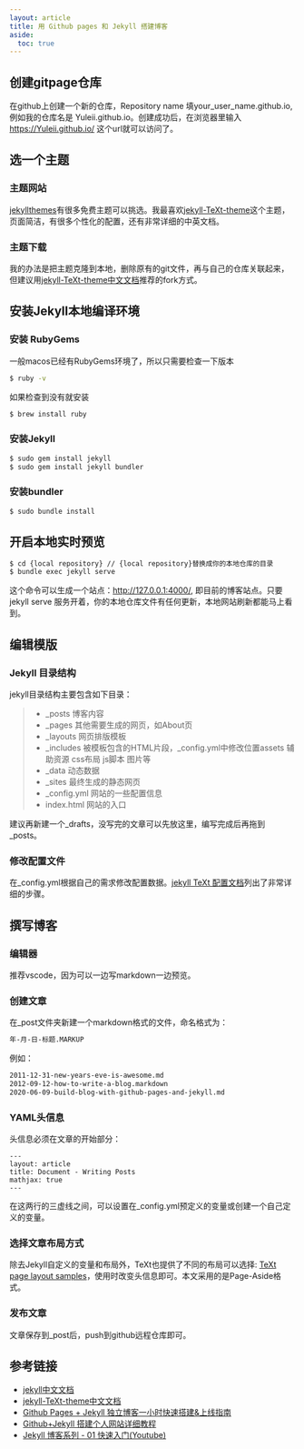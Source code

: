 ```yaml
---
layout: article
title: 用 Github pages 和 Jekyll 搭建博客
aside:
  toc: true
---
```

## 创建gitpage仓库
在github上创建一个新的仓库，Repository name 填your_user_name.github.io, 例如我的仓库名是 Yuleii.github.io。创建成功后，在浏览器里输入 https://Yuleii.github.io/ 这个url就可以访问了。

## 选一个主题
### **主题网站**
[jekyllthemes](http://jekyllthemes.org/)有很多免费主题可以挑选。我最喜欢[jekyll-TeXt-theme](https://github.com/kitian616/jekyll-TeXt-theme)这个主题，页面简洁，有很多个性化的配置，还有非常详细的中英文档。

### **主题下载**
我的办法是把主题克隆到本地，删除原有的git文件，再与自己的仓库关联起来，但建议用[jekyll-TeXt-theme中文文档](https://tianqi.name/jekyll-TeXt-theme/docs/zh/quick-start)推荐的fork方式。

## 安装Jekyll本地编译环境
### **安装 RubyGems**

一般macos已经有RubyGems环境了，所以只需要检查一下版本

```bash
$ ruby -v
```
如果检查到没有就安装
```bash
$ brew install ruby
```

### **安装Jekyll**

```bash
$ sudo gem install jekyll
$ sudo gem install jekyll bundler
```
### **安装bundler**
```bash
$ sudo bundle install
```
## 开启本地实时预览
```bash
$ cd {local repository} // {local repository}替换成你的本地仓库的目录
$ bundle exec jekyll serve
```
这个命令可以生成一个站点：http://127.0.0.1:4000/, 即目前的博客站点。只要 jekyll serve 服务开着，你的本地仓库文件有任何更新，本地网站刷新都能马上看到。

## 编辑模版
### **Jekyll 目录结构**
jekyll目录结构主要包含如下目录：
> - _posts 博客内容
> - _pages 其他需要生成的网页，如About页
> - _layouts 网页排版模板
> - _includes 被模板包含的HTML片段，_config.yml中修改位置assets 辅助资源 css布局 js脚本 图片等
> - _data 动态数据
> - _sites 最终生成的静态网页
> - _config.yml 网站的一些配置信息
> - index.html 网站的入口


建议再新建一个_drafts，没写完的文章可以先放这里，编写完成后再拖到_posts。

### **修改配置文件**
在_config.yml根据自己的需求修改配置数据。[jekyll TeXt 配置文档](https://tianqi.name/jekyll-TeXt-theme/docs/zh/configuration)列出了非常详细的步骤。


## 撰写博客
### **编辑器**
推荐vscode，因为可以一边写markdown一边预览。
### **创建文章**
在_post文件夹新建一个markdown格式的文件，命名格式为：
```md
年-月-日-标题.MARKUP
```
例如：
```md
2011-12-31-new-years-eve-is-awesome.md
2012-09-12-how-to-write-a-blog.markdown
2020-06-09-build-blog-with-github-pages-and-jekyll.md

```

### **YAML头信息**
头信息必须在文章的开始部分：
```
---
layout: article
title: Document - Writing Posts
mathjax: true
---
```
在这两行的三虚线之间，可以设置在_config.yml预定义的变量或创建一个自己定义的变量。

### **选择文章布局方式**
除去Jekyll自定义的变量和布局外，TeXt也提供了不同的布局可以选择: [TeXt page layout samples](https://tianqi.name/jekyll-TeXt-theme/samples.html)，使用时改变头信息即可。本文采用的是Page-Aside格式。

### **发布文章**
文章保存到_post后，push到github远程仓库即可。


## 参考链接
- [jekyll中文文档](http://jekyllcn.com/)
- [jekyll-TeXt-theme中文文档](https://tianqi.name/jekyll-TeXt-theme/docs/zh/quick-start)  
- [Github Pages + Jekyll 独立博客一小时快速搭建&上线指南](https://www.jianshu.com/p/7593508666f8)  
- [Github+Jekyll 搭建个人网站详细教程](https://www.jianshu.com/p/9f71e260925d)  
- [Jekyll 博客系列 - 01 快速入门(Youtube)](https://youtu.be/Zt_QzSbyDcw)